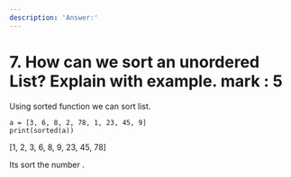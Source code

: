 ```yaml
---
description: 'Answer:'
---
```


# 7. How can we sort an unordered List? Explain with example. mark : 5

Using sorted function we can sort list.

```text
a = [3, 6, 8, 2, 78, 1, 23, 45, 9]
print(sorted(a))
```

\[1, 2, 3, 6, 8, 9, 23, 45, 78\]

Its sort the number .

